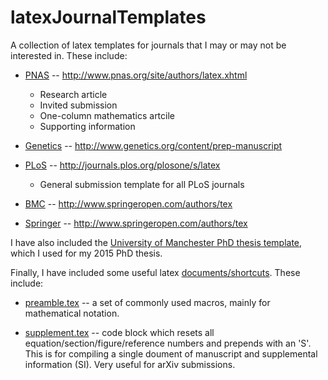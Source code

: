 # latexJournalTemplates
A collection of latex templates for journals that I may or may not be interested in.
These include:

* [PNAS](https://github.com/ashcroftp/latexJournalTemplates/tree/master/pnas) -- http://www.pnas.org/site/authors/latex.xhtml
	+ Research article
	+ Invited submission
	+ One-column mathematics artcile
	+ Supporting information

* [Genetics](https://github.com/ashcroftp/latexJournalTemplates/tree/master/genetics) -- http://www.genetics.org/content/prep-manuscript

* [PLoS](https://github.com/ashcroftp/latexJournalTemplates/tree/master/plos) -- http://journals.plos.org/plosone/s/latex
	+ General submission template for all PLoS journals

* [BMC](https://github.com/ashcroftp/latexJournalTemplates/tree/master/bmc) -- http://www.springeropen.com/authors/tex

* [Springer](https://github.com/ashcroftp/latexJournalTemplates/tree/master/springer) -- http://www.springeropen.com/authors/tex


I have also included the [University of Manchester PhD thesis template](https://github.com/ashcroftp/latexJournalTemplates/tree/master/UoMthesis), which I used for my 2015 PhD thesis.


Finally, I have included some useful latex [documents/shortcuts](https://github.com/ashcroftp/latexJournalTemplates/tree/master/zz-other).
These include:

* [preamble.tex](https://github.com/ashcroftp/latexJournalTemplates/tree/master/zz-other/preamble.tex) -- a set of commonly used macros, mainly for mathematical notation.

* [supplement.tex](https://github.com/ashcroftp/latexJournalTemplates/tree/master/zz-other/supplement.tex) -- code block which resets all equation/section/figure/reference numbers and prepends with an 'S'.
This is for compiling a single doument of manuscript and supplemental information (SI).
Very useful for arXiv submissions. 